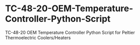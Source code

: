 # TC-48-20-OEM-Temperature-Controller-Python-Script
TC-48-20 OEM Temperature Controller Python Script for Peltier Thermoelectric Coolers/Heaters
